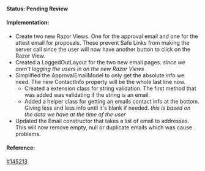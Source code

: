 #### Status: Pending Review

#### Implementation:
- Create two new Razor Views. One for the approval email and one for the attest email for proposals. These prevent Safe Links from making the server call since the user will now have another button to click on the Razor View.
- Created a LoggedOutLayout for the two new email pages. _since we aren't logging the users in on the new Razor Views_
-  Simplified the ApprovalEmailModel to only get the absolute info we need. The new ContactInfo property will be the whole last line now.
	- Created a extension class for string validation. The first method that was added was validating if the string is an email.
	- Added a helper class for getting an emails contact info at the bottom. Giving less and less info until it's blank if needed. _this is based on the data we have at the time of the user_
- Updated the Email constructor that takes a list of email to addresses. This will now remove empty, null or duplicate emails which was cause problems.

#### Reference:
[#145213](https://civicplus.tpondemand.com/RestUI/Board.aspx#page=board/4700871645113644934&appConfig=eyJhY2lkIjoiRDVFRTNFODg3NkIzNTM2MzVEQkU0RkVGRDg4Q0FCQUEifQ==&boardPopup=userstory/145213/silent)
